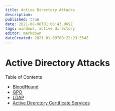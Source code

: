 ```yaml
---
title: Active Directory Attacks
description: 
published: true
date: 2021-08-08T01:06:43.069Z
tags: windows, active directory
editor: markdown
dateCreated: 2021-01-09T00:22:23.554Z
---
```


# Active Directory Attacks

Table of Contents

- [BloodHound](/postexploitation/active-directory/bloodhound)
- [GPO](/postexploitation/active-directory/gpo)
- [LDAP](/postexploitation/active-directory/ldap)
- [Active Direrctory Certificate Services](/postexploitation/active-directory/adcs)